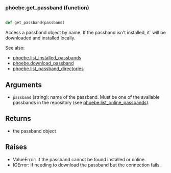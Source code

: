 ### [phoebe](phoebe.md).get_passband (function)


```py

def get_passband(passband)

```



Access a passband object by name.  If the passband isn't installed, it`
will be downloaded and installed locally.

See also:
* [phoebe.list_installed_passbands](phoebe.list_installed_passbands.md)
* [phoebe.download_passband](phoebe.download_passband.md)
* [phoebe.list_passband_directories](phoebe.list_passband_directories.md)

Arguments
-----------
* `passband` (string): name of the passband.  Must be one of the available
    passbands in the repository (see [phoebe.list_online_passbands](phoebe.list_online_passbands.md)).

Returns
-----------
* the passband object

Raises
--------
* ValueError: if the passband cannot be found installed or online.
* IOError: if needing to download the passband but the connection fails.

